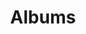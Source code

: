 ---
layout: default
title: Albums
parent: Wrapper
grand_parent: Индекс
permalink: /references/wrapper/albums
---